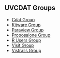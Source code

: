 ## UVCDAT Groups

* [Cdat Group](https://github.com/UV-CDAT/uvcdat/wiki/CDAT-Group)
* [Kitware Group](https://github.com/UV-CDAT/uvcdat/wiki/Kitware-Group)
* [Paraview Group](https://github.com/UV-CDAT/uvcdat/wiki/Paraview-Group)
* [Proposalone Group](https://github.com/UV-CDAT/uvcdat/wiki/Proposal-Group)
* [R Users Group](https://github.com/UV-CDAT/uvcdat/wiki/R-Group)
* [Visit Group]()
* [Vistrails Group]()
